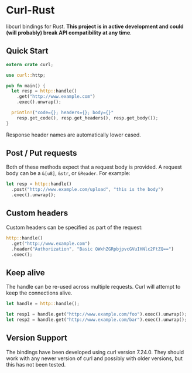 # Curl-Rust

libcurl bindings for Rust. **This project is in active development and
could (will probably) break API compatibility at any time**.

## Quick Start

```rust
extern crate curl;

use curl::http;

pub fn main() {
  let resp = http::handle()
    .get("http://www.example.com")
    .exec().unwrap();

  println!("code={}; headers={}; body={}"
    resp.get_code(), resp.get_headers(), resp.get_body());
}
```

Response header names are automatically lower cased.

## Post / Put requests

Both of these methods expect that a request body is provided. A request
body can be a `&[u8]`, `&str`, or `&Reader`. For example:

```rust
let resp = http::handle()
  .post("http://www.example.com/upload", "this is the body")
  .exec().unwrap();
```

## Custom headers

Custom headers can be specified as part of the request:

```rust
http::handle()
  .get("http://www.example.com")
  .header("Authorization", "Basic QWxhZGRpbjpvcGVuIHNlc2FtZQ==")
  .exec();
```

## Keep alive

The handle can be re-used across multiple requests. Curl will attempt to
keep the connections alive.

```rust
let handle = http::handle();

let resp1 = handle.get("http://www.example.com/foo").exec().unwrap();
let resp2 = handle.get("http://www.example.com/bar").exec().unwrap();
```

## Version Support

The bindings have been developed using curl version 7.24.0. They should
work with any newer version of curl and possibly with older versions,
but this has not been tested.
